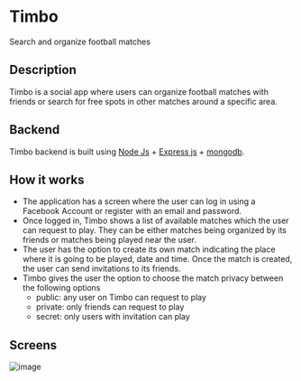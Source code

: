 
# Timbo
Search and organize football matches

## Description

Timbo is a social app where users can organize football matches with friends or search for free spots in other matches around a specific area.

## Backend

Timbo backend is built using [Node Js](https://nodejs.org/en/about/) + [Express js](https://expressjs.com/) + [mongodb](https://www.mongodb.com/). 

## How it works

- The application has a screen where the user can log in using a Facebook Account or register with an email and password.
- Once logged in, Timbo shows a list of available matches which the user can request to play. They can be either matches being organized by its friends or matches being played near the user.
- The user has the option to create its own match indicating the place where it is going to be played, date and time. Once the match is created, the user can send invitations to its friends.
- Timbo gives the user the option to choose the match privacy between the following options
	- public: any user on Timbo can request to play
	- private: only friends can request to play
	- secret: only users with invitation can play

## Screens

![image](https://user-images.githubusercontent.com/8452417/187966871-db994a37-4ce1-4107-bf35-1fd7e5f6175f.png)
